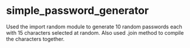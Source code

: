 # simple_password_generator
Used the import random module to generate 10 random passwords each with 15 characters selected at random.
Also used .join method to compile the characters together.
